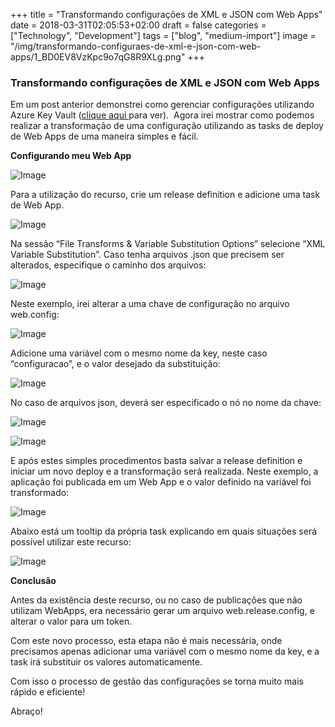 ﻿+++
title = "Transformando configurações de XML e JSON com Web Apps"
date = 2018-03-31T02:05:53+02:00
draft = false
categories = ["Technology", "Development"]
tags = ["blog", "medium-import"]
image = "/img/transformando-configuraes-de-xml-e-json-com-web-apps/1_BD0EV8VzKpc9o7qG8R9XLg.png"
+++

### Transformando configurações de XML e JSON com Web Apps

Em um post anterior demonstrei como gerenciar configurações utilizando Azure Key Vault ([clique aqui ](https://medium.com/@camargo.wes/gerenciando-transformacoes-de-configuracao-com-azure-key-vault-e-vsts-434bc1b26cd8)para ver). 
Agora irei mostrar como podemos realizar a transformação de uma configuração utilizando as tasks de deploy de Web Apps de uma maneira simples e fácil.

**Configurando meu Web App**

![Image](/img/transformando-configuraes-de-xml-e-json-com-web-apps/1_BD0EV8VzKpc9o7qG8R9XLg.png)

Para a utilização do recurso, crie um release definition e adicione uma task de Web App.

![Image](/img/transformando-configuraes-de-xml-e-json-com-web-apps/1_cfAK7r-6h5b_VROzPp8g2Q.png)

Na sessão “File Transforms & Variable Substitution Options” selecione “XML Variable Substitution”. Caso tenha arquivos .json que precisem ser alterados, especifique o caminho dos arquivos:

![Image](/img/transformando-configuraes-de-xml-e-json-com-web-apps/1_cOXb7wzeKEAze9sSg6SKGw.png)

Neste exemplo, irei alterar a uma chave de configuração no arquivo web.config:

![Image](/img/transformando-configuraes-de-xml-e-json-com-web-apps/1_K26WD3Zy6VaAQRXXratqUA.png)

Adicione uma variável com o mesmo nome da key, neste caso “configuracao”, e o valor desejado da substituição:

![Image](/img/transformando-configuraes-de-xml-e-json-com-web-apps/1_Flc2Aaxh0kXA-O4SxCZhWg.png)

No caso de arquivos json, deverá ser especificado o nó no nome da chave:

![Image](/img/transformando-configuraes-de-xml-e-json-com-web-apps/1_iBdcONMNd2DOZlqLuu3rRg.png)

![Image](/img/transformando-configuraes-de-xml-e-json-com-web-apps/1_e2FURP_OrQ-rMBar00W-Yg.png)

E após estes simples procedimentos basta salvar a release definition e iniciar um novo deploy e a transformação será realizada. Neste exemplo, a aplicação foi publicada em um Web App e o valor definido na variável foi transformado:

![Image](/img/transformando-configuraes-de-xml-e-json-com-web-apps/1_a3g9L863Z2UvFFbFGJ1K-g.png)

Abaixo está um tooltip da própria task explicando em quais situações será possível utilizar este recurso:

![Image](/img/transformando-configuraes-de-xml-e-json-com-web-apps/1_TVK15wPOvrDrHIQM7GDc7Q.png)

**Conclusão**

Antes da existência deste recurso, ou no caso de publicações que não utilizam WebApps, era necessário gerar um arquivo web.release.config, e alterar o valor para um token.

Com este novo processo, esta etapa não é mais necessária, onde precisamos apenas adicionar uma variável com o mesmo nome da key, e a task irá substituir os valores automaticamente.

Com isso o processo de gestão das configurações se torna muito mais rápido e eficiente!

Abraço!
